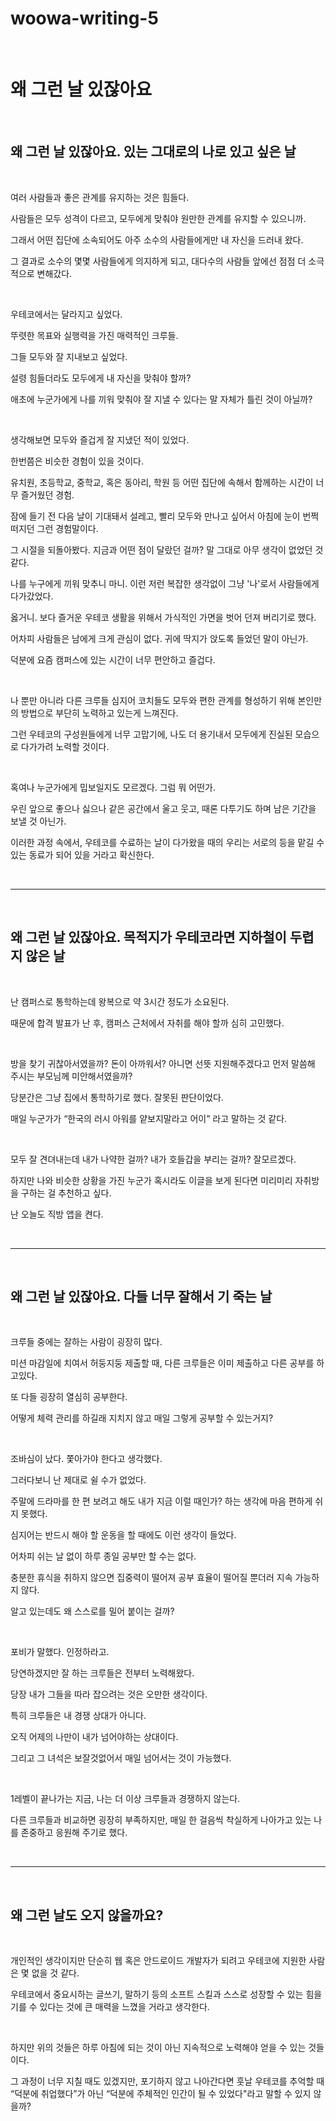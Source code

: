# woowa-writing-5

<br>

# 왜 그런 날 있잖아요

<br>

## 왜 그런 날 있잖아요. 있는 그대로의 나로 있고 싶은 날

<br>

여러 사람들과 좋은 관계를 유지하는 것은 힘들다.

사람들은 모두 성격이 다르고, 모두에게 맞춰야 원만한 관계를 유지할 수 있으니까.

그래서 어떤 집단에 소속되어도 아주 소수의 사람들에게만 내 자신을 드러내 왔다.

그 결과로 소수의 몇몇 사람들에게 의지하게 되고, 대다수의 사람들 앞에선 점점 더 소극적으로 변해갔다.

<br>

우테코에서는 달라지고 싶었다.

뚜렷한 목표와 실행력을 가진 매력적인 크루들.

그들 모두와 잘 지내보고 싶었다.

설령 힘들더라도 모두에게 내 자신을 맞춰야 할까?

애초에 누군가에게 나를 끼워 맞춰야 잘 지낼 수 있다는 말 자체가 틀린 것이 아닐까?

<br>

생각해보면 모두와 즐겁게 잘 지냈던 적이 있었다.

한번쯤은 비슷한 경험이 있을 것이다.

유치원, 초등학교, 중학교, 혹은 동아리, 학원 등 어떤 집단에 속해서 함께하는 시간이 너무 즐거웠던 경험.

잠에 들기 전 다음 날이 기대돼서 설레고, 빨리 모두와 만나고 싶어서 아침에 눈이 번쩍 떠지던 그런 경험말이다.

그 시절을 되돌아봤다. 지금과 어떤 점이 달랐던 걸까? 말 그대로 아무 생각이 없었던 것 같다.

나를 누구에게 끼워 맞추니 마니. 이런 저런 복잡한 생각없이 그냥 '나'로서 사람들에게 다가갔었다.

옳거니. 보다 즐거운 우테코 생활을 위해서 가식적인 가면을 벗어 던져 버리기로 했다.

어차피 사람들은 남에게 크게 관심이 없다. 귀에 딱지가 앉도록 들었던 말이 아닌가.

덕분에 요즘 캠퍼스에 있는 시간이 너무 편안하고 즐겁다.

<br>

나 뿐만 아니라 다른 크루들 심지어 코치들도 모두와 편한 관계를 형성하기 위해 본인만의 방법으로 부단히
노력하고 있는게 느껴진다.

그런 우테코의 구성원들에게 너무 고맙기에, 나도 더 용기내서 모두에게 진실된 모습으로 다가가려 노력할
것이다.

<br>

혹여나 누군가에게 밉보일지도 모르겠다. 그럼 뭐 어떤가.

우린 앞으로 좋으나 싫으나 같은 공간에서 울고 웃고, 때론 다투기도 하며 남은 기간을 보낼 것 아닌가.

이러한 과정 속에서, 우테코를 수료하는 날이 다가왔을 때의 우리는 서로의 등을 맡길 수 있는 동료가 되어
있을 거라고 확신한다.

<br>

---

<br>

## 왜 그런 날 있잖아요. 목적지가 우테코라면 지하철이 두렵지 않은 날

<br>

난 캠퍼스로 통학하는데 왕복으로 약 3시간 정도가 소요된다.

때문에 합격 발표가 난 후, 캠퍼스 근처에서 자취를 해야 할까 심히 고민했다.

<br>

방을 찾기 귀찮아서였을까? 돈이 아까워서? 아니면 선뜻 지원해주겠다고 먼저 말씀해 주시는 부모님께 미안해서였을까?

당분간은 그냥 집에서 통학하기로 했다. 잘못된 판단이었다.

매일 누군가가 “한국의 러시 아워를 얕보지말라고 어이” 라고 말하는 것 같다.

<br>

모두 잘 견뎌내는데 내가 나약한 걸까? 내가 호들갑을 부리는 걸까? 잘모르겠다.

하지만 나와 비슷한 상황을 가진 누군가 혹시라도 이글을 보게 된다면 미리미리 자취방을 구하는 걸 추천하고 싶다.

난 오늘도 직방 앱을 켠다.

<br>

---

<br>

## 왜 그런 날 있잖아요. 다들 너무 잘해서 기 죽는 날

<br>

크루들 중에는 잘하는 사람이 굉장히 많다.

미션 마감일에 치여서 허둥지둥 제출할 때, 다른 크루들은 이미 제출하고 다른 공부를 하고있다.

또 다들 굉장히 열심히 공부한다.

어떻게 체력 관리를 하길래 지치지 않고 매일 그렇게 공부할 수 있는거지?

<br>

조바심이 났다. 쫓아가야 한다고 생각했다.

그러다보니 난 제대로 쉴 수가 없었다.

주말에 드라마를 한 편 보려고 해도 내가 지금 이럴 때인가? 하는 생각에 마음 편하게 쉬지 못했다.

심지어는 반드시 해야 할 운동을 할 때에도 이런 생각이 들었다.

어차피 쉬는 날 없이 하루 종일 공부만 할 수는 없다.

충분한 휴식을 취하지 않으면 집중력이 떨어져 공부 효율이 떨어질 뿐더러 지속 가능하지 않다.

알고 있는데도 왜 스스로를 밀어 붙이는 걸까?

<br>

포비가 말했다. 인정하라고.

당연하겠지만 잘 하는 크루들은 전부터 노력해왔다.

당장 내가 그들을 따라 잡으려는 것은 오만한 생각이다.

특히 크루들은 내 경쟁 상대가 아니다.

오직 어제의 나만이 내가 넘어야하는 상대이다.

그리고 그 녀석은 보잘것없어서 매일 넘어서는 것이 가능했다.

<br>

1레벨이 끝나가는 지금, 나는 더 이상 크루들과 경쟁하지 않는다.

다른 크루들과 비교하면 굉장히 부족하지만, 매일 한 걸음씩 착실하게 나아가고 있는 나를 존중하고 응원해 주기로 했다.

<br>

---

<br>

## 왜 그런 날도 오지 않을까요?

<br>

개인적인 생각이지만 단순히 웹 혹은 안드로이드 개발자가 되려고 우테코에 지원한 사람은 몇 없을 것 같다.

우테코에서 중요시하는 글쓰기, 말하기 등의 소프트 스킬과 스스로 성장할 수 있는 힘을 기를 수 있다는 것에 큰 매력을 느꼈을 거라고 생각한다.

<br>

하지만 위의 것들은 하루 아침에 되는 것이 아닌 지속적으로 노력해야 얻을 수 있는 것들이다.

그 과정이 너무 지칠 때도 있겠지만, 포기하지 않고 나아간다면 훗날 우테코를 추억할 때 “덕분에 취업했다”가 아닌 “덕분에 주체적인 인간이 될 수 있었다"라고 말할 수 있지 않을까?
